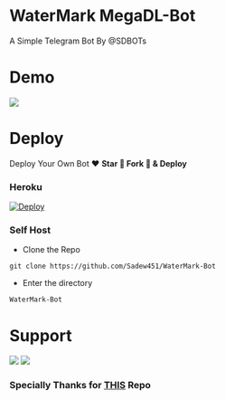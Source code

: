 # WaterMark MegaDL-Bot

A Simple Telegram Bot By @SDBOTs 


# Demo 
<a href="https://t.me/SDWatermarkBot"><img src="https://img.shields.io/badge/SDWatermarkBot-2cb6e0?style=for-the-badge&logo=telegram&logoColor=white"></a>

# Deploy
Deploy Your Own Bot ♥️ **Star 🎉 Fork 🍴 & Deploy**

### Heroku
[![Deploy](https://www.herokucdn.com/deploy/button.svg)](https://heroku.com/deploy?template=https://github.com/Sadew451/WaterMark-Bot)

### Self Host

- Clone the Repo
```
git clone https://github.com/Sadew451/WaterMark-Bot
```
- Enter the directory
```
WaterMark-Bot
```

# Support 
<a href="https://t.me/SDBOTz"><img src="https://img.shields.io/badge/Support_Group-2cb6e0?style=for-the-badge&logo=telegram&logoColor=white"></a> <a href="https://t.me/SDBOTs_Inifinity"><img src="https://img.shields.io/badge/Updates_Channel-2cb6e0?style=for-the-badge&logo=telegram&logoColor=white"></a>



### Specially Thanks for [THIS](https://github.com/ijustbsd/watermark-telegram-bot) Repo

